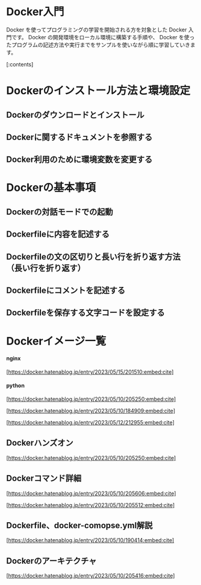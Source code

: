﻿

# Docker入門

Docker を使ってプログラミングの学習を開始される方を対象とした Docker 入門です。 Docker の開発環境をローカル環境に構築する手順や、 Docker を使ったプログラムの記述方法や実行までをサンプルを使いながら順に学習していきます。

[:contents]







# Dockerのインストール方法と環境設定

## Dockerのダウンロードとインストール

## Dockerに関するドキュメントを参照する

## Docker利用のために環境変数を変更する



# Dockerの基本事項

## Dockerの対話モードでの起動

## Dockerfileに内容を記述する

## Dockerfileの文の区切りと長い行を折り返す方法（長い行を折り返す）

## Dockerfileにコメントを記述する

## Dockerfileを保存する文字コードを設定する











# Dockerイメージ一覧

#### nginx

[https://docker.hatenablog.jp/entry/2023/05/15/201510:embed:cite]



#### python


[https://docker.hatenablog.jp/entry/2023/05/10/205250:embed:cite]



[https://docker.hatenablog.jp/entry/2023/05/10/184909:embed:cite]



[https://docker.hatenablog.jp/entry/2023/05/12/212955:embed:cite]







## Dockerハンズオン



[https://docker.hatenablog.jp/entry/2023/05/10/205250:embed:cite]




## Dockerコマンド詳細


[https://docker.hatenablog.jp/entry/2023/05/10/205606:embed:cite]



[https://docker.hatenablog.jp/entry/2023/05/10/205512:embed:cite]


## Dockerfile、docker-comopse.yml解説



[https://docker.hatenablog.jp/entry/2023/05/10/190414:embed:cite]




## Dockerのアーキテクチャ


[https://docker.hatenablog.jp/entry/2023/05/10/205416:embed:cite]

